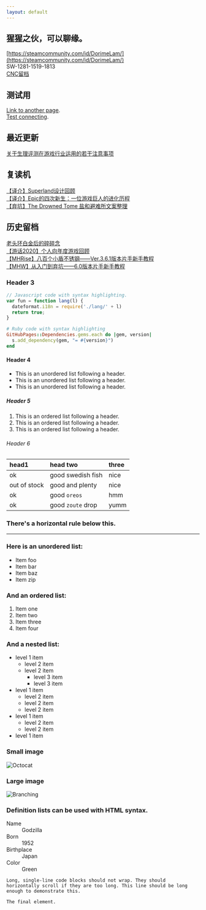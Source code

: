 ```yaml
---
layout: default
---
```


## 猩猩之伙，可以聊缘。

[https://steamcommunity.com/id/DorimeLam/](https://steamcommunity.com/id/DorimeLam/)  
SW-1281-1519-1813  
[CNC留档](https://space.bilibili.com/35092401/channel/seriesdetail?sid=3329589)

## 测试用

[Link to another page](./another-page.html).  
[Test connecting](./Test.html).  

## 最近更新

[关于生理评测在游戏行业运用的若干注意事项](https://docs.qq.com/doc/DZFpkeVdEcHFGU1ZD)  

## 复读机
[【译介】Superland设计回顾](/custom-url/)  
[【译介】Epic的四次新生：一位游戏巨人的进化历程](https://zhuanlan.zhihu.com/p/468881017)  
[【弃坑】The Drowned Tome 盐和避难所文案整理](/drowned-tome/)  

## 历史留档
[老头环白金后的碎碎念](https://zhuanlan.zhihu.com/p/487937138)  
[【游话2020】个人向年度游戏回顾](https://zhuanlan.zhihu.com/p/468886141)   
[【MHRise】八百个小盾不锈钢——Ver.3.6.1版本片手新手教程](https://keylol.com/t778251-1-1)  
[【MHW】从入门到弃坑——6.0版本片手新手教程](https://keylol.com/t506756-1-1)  

### Header 3

```js
// Javascript code with syntax highlighting.
var fun = function lang(l) {
  dateformat.i18n = require('./lang/' + l)
  return true;
}
```

```ruby
# Ruby code with syntax highlighting
GitHubPages::Dependencies.gems.each do |gem, version|
  s.add_dependency(gem, "= #{version}")
end
```

#### Header 4

*   This is an unordered list following a header.
*   This is an unordered list following a header.
*   This is an unordered list following a header.

##### Header 5

1.  This is an ordered list following a header.
2.  This is an ordered list following a header.
3.  This is an ordered list following a header.

###### Header 6

| head1        | head two          | three |
|:-------------|:------------------|:------|
| ok           | good swedish fish | nice  |
| out of stock | good and plenty   | nice  |
| ok           | good `oreos`      | hmm   |
| ok           | good `zoute` drop | yumm  |

### There's a horizontal rule below this.

* * *

### Here is an unordered list:

*   Item foo
*   Item bar
*   Item baz
*   Item zip

### And an ordered list:

1.  Item one
1.  Item two
1.  Item three
1.  Item four

### And a nested list:

- level 1 item
  - level 2 item
  - level 2 item
    - level 3 item
    - level 3 item
- level 1 item
  - level 2 item
  - level 2 item
  - level 2 item
- level 1 item
  - level 2 item
  - level 2 item
- level 1 item

### Small image

![Octocat](https://github.githubassets.com/images/icons/emoji/octocat.png)

### Large image

![Branching](https://guides.github.com/activities/hello-world/branching.png)


### Definition lists can be used with HTML syntax.

<dl>
<dt>Name</dt>
<dd>Godzilla</dd>
<dt>Born</dt>
<dd>1952</dd>
<dt>Birthplace</dt>
<dd>Japan</dd>
<dt>Color</dt>
<dd>Green</dd>
</dl>

```
Long, single-line code blocks should not wrap. They should horizontally scroll if they are too long. This line should be long enough to demonstrate this.
```

```
The final element.
```
